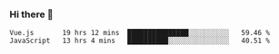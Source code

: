 ### Hi there 👋

<!--
**xin-code/Xin-code** is a ✨ _special_ ✨ repository because its `README.md` (this file) appears on your GitHub profile.

Here are some ideas to get you started:
<!--START_SECTION:waka-->
```text
Vue.js       19 hrs 12 mins  ███████████████░░░░░░░░░░   59.46 % 
JavaScript   13 hrs 4 mins   ██████████░░░░░░░░░░░░░░░   40.51 % 
```
<!--END_SECTION:waka-->
